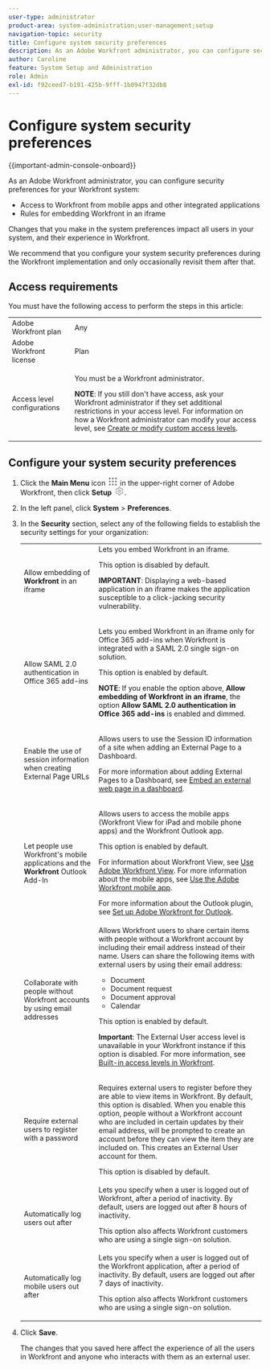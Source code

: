 ```yaml
---
user-type: administrator
product-area: system-administration;user-management;setup
navigation-topic: security
title: Configure system security preferences
description: As an Adobe Workfront administrator, you can configure security preferences for your Workfront system.
author: Caroline
feature: System Setup and Administration
role: Admin
exl-id: f92ceed7-b191-425b-9fff-1b0947f32db8
---
```

# Configure system security preferences

<!--
DON'T DELETE, DRAFT OR HIDE THIS ARTICLE. IT IS LINKED TO THE PRODUCT, THROUGH THE CONTEXT SENSITIVE HELP LINKS.</p>
-->

{{important-admin-console-onboard}}

As an Adobe Workfront administrator, you can configure security preferences for your Workfront system:

* Access to Workfront from mobile apps and other integrated applications
* Rules for embedding Workfront in an iframe

Changes that you make in the system preferences impact all users in your system, and their experience in Workfront.

We recommend that you configure your system security preferences during the Workfront implementation and only occasionally revisit them after that.

## Access requirements

You must have the following access to perform the steps in this article: 

<table style="table-layout:auto"> 
 <col> 
 <col> 
 <tbody> 
  <tr> 
   <td role="rowheader">Adobe Workfront plan</td> 
   <td>Any</td> 
  </tr> 
  <tr> 
   <td role="rowheader">Adobe Workfront license</td> 
   <td>Plan</td> 
  </tr> 
  <tr> 
   <td role="rowheader">Access level configurations</td> 
   <td> <p>You must be a Workfront administrator.</p> <p><b>NOTE</b>: If you still don't have access, ask your Workfront administrator if they set additional restrictions in your access level. For information on how a Workfront administrator can modify your access level, see <a href="../../../administration-and-setup/add-users/configure-and-grant-access/create-modify-access-levels.md" class="MCXref xref">Create or modify custom access levels</a>.</p> </td> 
  </tr> 
 </tbody> 
</table>

## Configure your system security preferences

1. Click the **Main Menu** icon ![](assets/main-menu-icon.png) in the upper-right corner of Adobe Workfront, then click **Setup** ![](assets/gear-icon-settings.png).

1. In the left panel, click **System** > **Preferences**.  

1. In the **Security** section, select any of the following fields to establish the security settings for your organization:

   <table style="table-layout:auto"> 
    <col> 
    <col> 
    <tbody> 
     <tr> 
      <td role="rowheader"> <p>Allow embedding of <strong>Workfront</strong> in an iframe</p> </td> 
      <td>Lets you embed Workfront in an iframe.<p>This option is disabled by default.</p><p><b>IMPORTANT</b>: Displaying a web-based application in an iframe makes the application susceptible to a click-jacking security vulnerability.</p></td> 
     </tr> 
     <tr> 
      <td role="rowheader">Allow SAML 2.0 authentication in Office 365 add-ins</td> 
      <td> <p>Lets you embed Workfront in an iframe only for Office 365 add-ins when Workfront is integrated with a SAML 2.0 single sign-on solution. </p> <p>This option is enabled by default.</p> <p><b>NOTE</b>:  If you enable the option above, <strong>Allow embedding of Workfront in an iframe</strong>, the option <strong>Allow SAML 2.0 authentication in Office 365 add-ins</strong> is enabled and dimmed.</p> </td> 
     </tr> 
     <tr> 
      <td role="rowheader">Enable the use of session information when creating External Page URLs</td> 
      <td> <p>Allows users to use the Session ID information of a site when adding an External Page to a Dashboard.</p> <p>For more information about adding External Pages to a Dashboard, see <a href="../../../reports-and-dashboards/dashboards/creating-and-managing-dashboards/embed-external-web-page-dashboard.md" class="MCXref xref">Embed an external web page in a dashboard</a>.</p> </td> 
     </tr> 
     <tr> 
      <td role="rowheader">Let people use Workfront's mobile applications and the <strong>Workfront</strong> Outlook Add-In</td> 
      <td> <p>Allows users to access the mobile apps (Workfront View for iPad and mobile phone apps) and the Workfront Outlook app.</p> <p>This option is enabled by default. </p> <p>For information about Workfront View, see <a href="../../../workfront-basics/mobile-apps/using-workfront-view/use-workfront-view.md" class="MCXref xref">Use Adobe Workfront View</a>. For more information about the mobile apps, see <a href="../../../workfront-basics/mobile-apps/using-the-workfront-mobile-app/use-the-mobile-app.md" class="MCXref xref">Use the Adobe Workfront mobile app</a>.</p> <p>For more information about the Outlook plugin, see <a href="../../../workfront-integrations-and-apps/using-workfront-with-outlook/set-up-workfront-for-outlook.md" class="MCXref xref">Set up Adobe Workfront for Outlook</a>.</p> </td> 
     </tr> 
     <tr> 
      <td role="rowheader"> <p>Collaborate with people without Workfront accounts by using email addresses</p> </td> 
      <td>Allows Workfront users to share certain items with people without a Workfront account by including their email address instead of their name. Users can share the following items with external users by using their email address:
       <ul>
        <li>Document<br></li>
        <li>Document request<br></li>
        <li>Document approval</li>
        <li>Calendar</li>
       </ul><p>This option is enabled by default.</p> <p><b>Important</b>: The External User access level is unavailable in your Workfront instance if this option is disabled. For more information, see <a href="../../../administration-and-setup/add-users/access-levels-and-object-permissions/default-access-levels-in-workfront.md" class="MCXref xref">Built-in access levels in Workfront</a>.</p> </td> 
     </tr> 
     <tr> 
      <td role="rowheader">Require external users to register with a password</td> 
      <td> <p>Requires external users to register before they are able to view items in Workfront. By default, this option is disabled. When you enable this option, people without a Workfront account who are included in certain updates by their email address, will be prompted to create an account before they can view the item they are included on. This creates an External User account for them.</p> <p>This option is disabled by default.</p> </td> 
     </tr> 
     <tr> 
      <td role="rowheader">Automatically log users out after</td> 
      <td> Lets you specify when a user is logged out of Workfront, after a period of inactivity. By default, users are logged out after 8 hours of inactivity. <p>This option also affects Workfront customers who are using a single sign-on solution.</p> </td> 
     </tr> 
     <tr> 
      <td role="rowheader">Automatically log mobile users out after </td> 
      <td>Lets you specify when a user is logged out of the Workfront application, after a period of inactivity. By default, users are logged out after 7 days of inactivity. <p>This option also affects Workfront customers who are using a single sign-on solution.</p></td> 
     </tr> 
    </tbody> 
   </table>

1. Click **Save**.

   The changes that you saved here affect the experience of all the users in Workfront and anyone who interacts with them as an external user.
